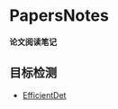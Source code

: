 # PapersNotes
**论文阅读笔记**
## 目标检测
- [EfficientDet](ObjectDetection/EfficientDet/EfficientDet.md "普通链接带标题")
